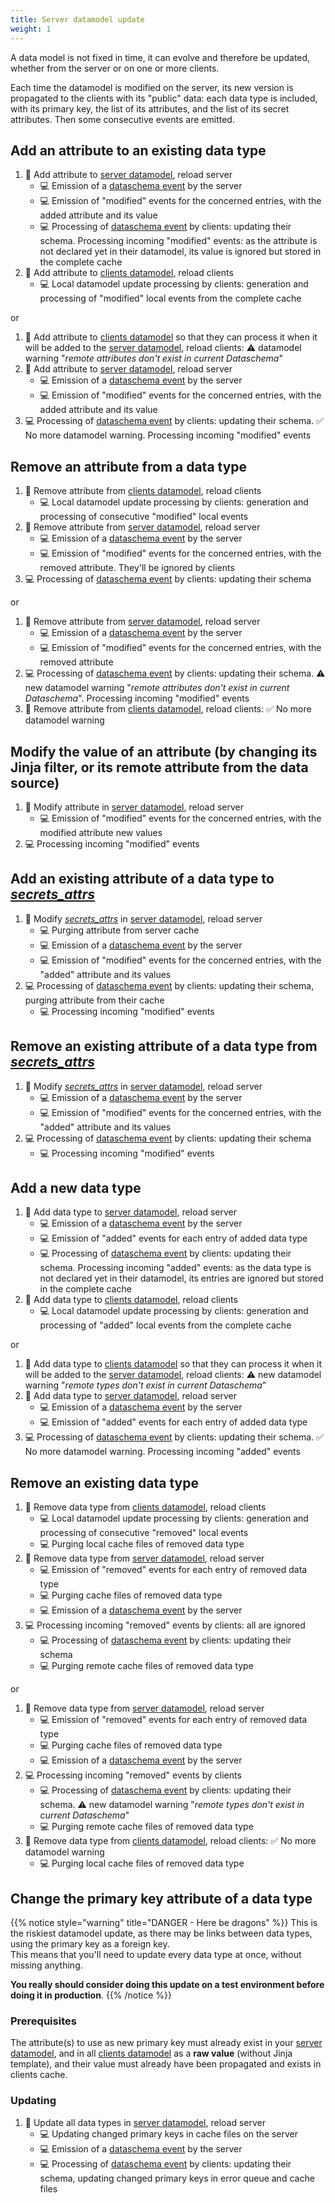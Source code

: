 ```yaml
---
title: Server datamodel update
weight: 1
---
```


A data model is not fixed in time, it can evolve and therefore be updated, whether from the server or on one or more clients.

Each time the datamodel is modified on the server, its new version is propagated to the clients with its "public" data: each data type is included, with its primary key, the list of its attributes, and the list of its secret attributes. Then some consecutive events are emitted.

## Add an attribute to an existing data type

1. 👱 Add attribute to [server datamodel](../../hermes/key-concepts/#server-datamodel), reload server
    - 💻 Emission of a [dataschema event](../../hermes/how-it-works/hermes-server/events-emitted/) by the server
    - 💻 Emission of "modified" events for the concerned entries, with the added attribute and its value
    - 💻 Processing of [dataschema event](../../hermes/how-it-works/hermes-server/events-emitted/) by clients: updating their schema. Processing incoming "modified" events: as the attribute is not declared yet in their datamodel, its value is ignored but stored in the complete cache
2. 👱 Add attribute to [clients datamodel](../../hermes/key-concepts/#client-datamodel), reload clients
    - 💻 Local datamodel update processing by clients: generation and processing of "modified" local events from the complete cache

or

1. 👱 Add attribute to [clients datamodel](../../hermes/key-concepts/#client-datamodel) so that they can process it when it will be added to the [server datamodel](../../hermes/key-concepts/#server-datamodel), reload clients: ⚠️ datamodel warning "*remote attributes don't exist in current Dataschema*"
2. 👱 Add attribute to [server datamodel](../../hermes/key-concepts/#server-datamodel), reload server
    - 💻 Emission of a [dataschema event](../../hermes/how-it-works/hermes-server/events-emitted/) by the server
    - 💻 Emission of "modified" events for the concerned entries, with the added attribute and its value
3. 💻 Processing of [dataschema event](../../hermes/how-it-works/hermes-server/events-emitted/) by clients: updating their schema. ✅ No more datamodel warning. Processing incoming "modified" events

## Remove an attribute from a data type

1. 👱 Remove attribute from [clients datamodel](../../hermes/key-concepts/#client-datamodel), reload clients
    - 💻 Local datamodel update processing by clients: generation and processing of consecutive "modified" local events
2. 👱 Remove attribute from [server datamodel](../../hermes/key-concepts/#server-datamodel), reload server
    - 💻 Emission of a [dataschema event](../../hermes/how-it-works/hermes-server/events-emitted/) by the server
    - 💻 Emission of "modified" events for the concerned entries, with the removed attribute. They'll be ignored by clients
3. 💻 Processing of [dataschema event](../../hermes/how-it-works/hermes-server/events-emitted/) by clients: updating their schema

or

1. 👱 Remove attribute from [server datamodel](../../hermes/key-concepts/#server-datamodel), reload server
    - 💻 Emission of a [dataschema event](../../hermes/how-it-works/hermes-server/events-emitted/) by the server
    - 💻 Emission of "modified" events for the concerned entries, with the removed attribute
2. 💻 Processing of [dataschema event](../../hermes/how-it-works/hermes-server/events-emitted/) by clients: updating their schema. ⚠️ new datamodel warning "*remote attributes don't exist in current Dataschema*". Processing incoming "modified" events
3. 👱 Remove attribute from [clients datamodel](../../hermes/key-concepts/#client-datamodel), reload clients: ✅ No more datamodel warning

## Modify the value of an attribute (by changing its Jinja filter, or its remote attribute from the data source)

1. 👱 Modify attribute in [server datamodel](../../hermes/key-concepts/#server-datamodel), reload server
    - 💻 Emission of "modified" events for the concerned entries, with the modified attribute new values
2. 💻 Processing incoming "modified" events

## Add an existing attribute of a data type to *[secrets_attrs](../../setup/configuration/hermes-server/#hermes-server.datamodel.data-type-name.sources.datasource-name.secrets_attrs)*

1. 👱 Modify *[secrets_attrs](../../setup/configuration/hermes-server/#hermes-server.datamodel.data-type-name.sources.datasource-name.secrets_attrs)* in [server datamodel](../../hermes/key-concepts/#server-datamodel), reload server
    - 💻 Purging attribute from server cache
    - 💻 Emission of a [dataschema event](../../hermes/how-it-works/hermes-server/events-emitted/) by the server
    - 💻 Emission of "modified" events for the concerned entries, with the "added" attribute and its values
2. 💻 Processing of [dataschema event](../../hermes/how-it-works/hermes-server/events-emitted/) by clients: updating their schema, purging attribute from their cache
    - 💻 Processing incoming "modified" events

## Remove an existing attribute of a data type from *[secrets_attrs](../../setup/configuration/hermes-server/#hermes-server.datamodel.data-type-name.sources.datasource-name.secrets_attrs)*

1. 👱 Modify *[secrets_attrs](../../setup/configuration/hermes-server/#hermes-server.datamodel.data-type-name.sources.datasource-name.secrets_attrs)* in [server datamodel](../../hermes/key-concepts/#server-datamodel), reload server
    - 💻 Emission of a [dataschema event](../../hermes/how-it-works/hermes-server/events-emitted/) by the server
    - 💻 Emission of "modified" events for the concerned entries, with the "added" attribute and its values
2. 💻 Processing of [dataschema event](../../hermes/how-it-works/hermes-server/events-emitted/) by clients: updating their schema
    - 💻 Processing incoming "modified" events

## Add a new data type

1. 👱 Add data type to [server datamodel](../../hermes/key-concepts/#server-datamodel), reload server
    - 💻 Emission of a [dataschema event](../../hermes/how-it-works/hermes-server/events-emitted/) by the server
    - 💻 Emission of "added" events for each entry of added data type
    - 💻 Processing of [dataschema event](../../hermes/how-it-works/hermes-server/events-emitted/) by clients: updating their schema. Processing incoming "added" events: as the data type is not declared yet in their datamodel, its entries are ignored but stored in the complete cache
2. 👱 Add data type to [clients datamodel](../../hermes/key-concepts/#client-datamodel), reload clients
    - 💻 Local datamodel update processing by clients: generation and processing of "added" local events from the complete cache

or

1. 👱 Add data type to [clients datamodel](../../hermes/key-concepts/#client-datamodel) so that they can process it when it will be added to the [server datamodel](../../hermes/key-concepts/#server-datamodel), reload clients: ⚠️ new datamodel warning "*remote types don't exist in current Dataschema*"
2. 👱 Add data type to [server datamodel](../../hermes/key-concepts/#server-datamodel), reload server
    - 💻 Emission of a [dataschema event](../../hermes/how-it-works/hermes-server/events-emitted/) by the server
    - 💻 Emission of "added" events for each entry of added data type
3. 💻 Processing of [dataschema event](../../hermes/how-it-works/hermes-server/events-emitted/) by clients: updating their schema. ✅ No more datamodel warning. Processing incoming "added" events

## Remove an existing data type

1. 👱 Remove data type from [clients datamodel](../../hermes/key-concepts/#client-datamodel), reload clients
    - 💻 Local datamodel update processing by clients: generation and processing of consecutive "removed" local events
    - 💻 Purging local cache files of removed data type
2. 👱 Remove data type from [server datamodel](../../hermes/key-concepts/#server-datamodel), reload server
    - 💻 Emission of "removed" events for each entry of removed data type
    - 💻 Purging cache files of removed data type
    - 💻 Emission of a [dataschema event](../../hermes/how-it-works/hermes-server/events-emitted/) by the server
3. 💻 Processing incoming "removed" events by clients: all are ignored
    - 💻 Processing of [dataschema event](../../hermes/how-it-works/hermes-server/events-emitted/) by clients: updating their schema
    - 💻 Purging remote cache files of removed data type

or

1. 👱 Remove data type from [server datamodel](../../hermes/key-concepts/#server-datamodel), reload server
    - 💻 Emission of "removed" events for each entry of removed data type
    - 💻 Purging cache files of removed data type
    - 💻 Emission of a [dataschema event](../../hermes/how-it-works/hermes-server/events-emitted/) by the server
2. 💻 Processing incoming "removed" events by clients
    - 💻 Processing of [dataschema event](../../hermes/how-it-works/hermes-server/events-emitted/) by clients: updating their schema. ⚠️ new datamodel warning "*remote types don't exist in current Dataschema*"
    - 💻 Purging remote cache files of removed data type
3. 👱 Remove data type from [clients datamodel](../../hermes/key-concepts/#client-datamodel), reload clients: ✅ No more datamodel warning
    - 💻 Purging local cache files of removed data type

## Change the primary key attribute of a data type

{{% notice style="warning" title="DANGER - Here be dragons" %}}
This is the riskiest datamodel update, as there may be links between data types, using the primary key as a foreign key.  
This means that you'll need to update every data type at once, without missing anything.

**You really should consider doing this update on a test environment before doing it in production**.
{{% /notice %}}

### Prerequisites

The attribute(s) to use as new primary key must already exist in your [server datamodel](../../hermes/key-concepts/#server-datamodel), and in all [clients datamodel](../../hermes/key-concepts/#client-datamodel) as a **raw value** (without Jinja template), and their value must already have been propagated and exists in clients cache.

### Updating

1. 👱 Update all data types in [server datamodel](../../hermes/key-concepts/#server-datamodel), reload server
    - 💻 Updating changed primary keys in cache files on the server
    - 💻 Emission of a [dataschema event](../../hermes/how-it-works/hermes-server/events-emitted/) by the server
    - 💻 Processing of [dataschema event](../../hermes/how-it-works/hermes-server/events-emitted/) by clients: updating their schema, updating changed primary keys in error queue and cache files
